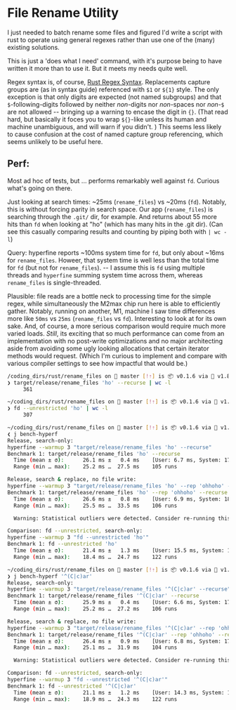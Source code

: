 # File Rename Utility

I just needed to batch rename some files and figured I'd write a script with rust to operate using general regexes rather than use one of the (many) existing solutions.

This is just a 'does what I need' command, with it's purpose being to have written it more than to use it.  But it meets my needs quite well.

Regex syntax is, of course, [Rust Regex Syntax](https://docs.rs/regex/latest/regex/#syntax).
Replacements capture groups are (as in syntax guide) referenced with `$1` or `${1}` style.  The only exception is that only digits are expected (not named subgroups) and that `$`-following-digits followed by neither *non*-digits nor *non*-spaces nor *non*-`$` are not allowed -- bringing up a warning to encase the digit in `{}`.  (That read hard, but basically it foces you to wrap `${}`-like unless its human and machine unambiguous, and will warn if you didn't. )
This seems less likely to cause confusion at the cost of named capture group referencing, which seems unlikely to be useful here.


## Perf:

Most ad hoc of tests, but ... performs remarkably well against `fd`.  Curious what's going on there.

Just looking at search times: ~25ms (`rename_files`) vs ~20ms (`fd`).
Notably, this is without forcing parity in search space.  Our app (`rename_files`) is searching through the `.git/` dir, for example.  And returns about 55 more hits than `fd` when looking at "ho" (which has many hits in the .git dir).  (Can see this casually comparing results and counting by piping both with `| wc -l`)

Query: hyperfine reports ~100ms system time for `fd`, but only about ~16ms for `rename_files`.   Howeer, that system time is well less than the total time for `fd` (but not for `rename_files`).  -- I assume this is `fd` using multiple threads and `hyperfine` summing system time across them, whereas `rename_files` is single-threaded.

Plausible: file reads are a bottle neck to processing time for the simple regex, while simultaneously the M2max chip run here is able to efficiently gather.
Notably, running on another, M1, machine I saw time differences more like `50ms` vs `25ms` (`rename_files` vs `fd`).  Interesting to look at for its own sake.  And, of course, a more serious comparison would require much more varied loads.  *Still*, its exciting that so much performance can come from an implementation with no post-write optimizations and no major architecting aside from avoiding some ugly looking allocations that certain iterator methods would request.  (Which I'm curious to implement and compare with various compiler settings to see how impactful that would be.)

```bash
/coding_dirs/rust/rename_files on  master [!⇡] is 📦 v0.1.6 via 🦀 v1.81.0-nightly
❯ target/release/rename_files 'ho' --recurse | wc -l
     361

~/coding_dirs/rust/rename_files on  master [!⇡] is 📦 v0.1.6 via 🦀 v1.81.0-nightly
❯ fd --unrestricted 'ho' | wc -l
     307
```

```bash
~/coding_dirs/rust/rename_files on  master [!⇡] is 📦 v0.1.6 via 🦀 v1.81.0-nightly
❮ j bench-hyperf
Release, search-only:
hyperfine --warmup 3 "target/release/rename_files 'ho' --recurse"
Benchmark 1: target/release/rename_files 'ho' --recurse
  Time (mean ± σ):      26.1 ms ±   0.4 ms    [User: 6.7 ms, System: 17.8 ms]
  Range (min … max):    25.2 ms …  27.5 ms    105 runs

Release, search & replace, no file write:
hyperfine --warmup 3 "target/release/rename_files 'ho' --rep 'ohhoho' --recurse --test-run"
Benchmark 1: target/release/rename_files 'ho' --rep 'ohhoho' --recurse --test-run
  Time (mean ± σ):      26.6 ms ±   0.8 ms    [User: 6.9 ms, System: 18.0 ms]
  Range (min … max):    25.5 ms …  33.5 ms    106 runs

  Warning: Statistical outliers were detected. Consider re-running this benchmark on a quiet system without any interferences from other programs. It might help to use the '--warmup' or '--prepare' options.

Comparison: fd --unrestricted, search-only:
hyperfine --warmup 3 "fd --unrestricted 'ho'"
Benchmark 1: fd --unrestricted 'ho'
  Time (mean ± σ):      21.4 ms ±   1.3 ms    [User: 15.5 ms, System: 111.7 ms]
  Range (min … max):    18.4 ms …  24.7 ms    122 runs
```

```bash
~/coding_dirs/rust/rename_files on  master [!⇡] is 📦 v0.1.6 via 🦀 v1.81.0-nightly
❯ j bench-hyperf '^(C|c)ar'
Release, search-only:
hyperfine --warmup 3 "target/release/rename_files '^(C|c)ar' --recurse"
Benchmark 1: target/release/rename_files '^(C|c)ar' --recurse
  Time (mean ± σ):      25.9 ms ±   0.4 ms    [User: 6.6 ms, System: 17.6 ms]
  Range (min … max):    25.2 ms …  27.2 ms    106 runs

Release, search & replace, no file write:
hyperfine --warmup 3 "target/release/rename_files '^(C|c)ar' --rep 'ohhoho' --recurse --test-run"
Benchmark 1: target/release/rename_files '^(C|c)ar' --rep 'ohhoho' --recurse --test-run
  Time (mean ± σ):      26.4 ms ±   0.9 ms    [User: 6.8 ms, System: 17.9 ms]
  Range (min … max):    25.1 ms …  31.9 ms    104 runs

  Warning: Statistical outliers were detected. Consider re-running this benchmark on a quiet system without any interferences from other programs. It might help to use the '--warmup' or '--prepare' options.

Comparison: fd --unrestricted, search-only:
hyperfine --warmup 3 "fd --unrestricted '^(C|c)ar'"
Benchmark 1: fd --unrestricted '^(C|c)ar'
  Time (mean ± σ):      21.1 ms ±   1.2 ms    [User: 14.3 ms, System: 109.9 ms]
  Range (min … max):    18.9 ms …  24.3 ms    122 runs
```
